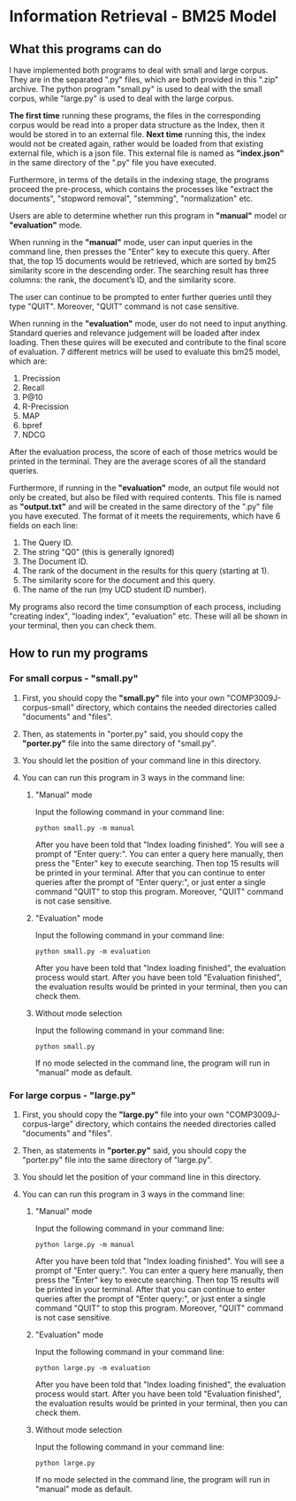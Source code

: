 # Information Retrieval - BM25 Model


## What this programs can do

I have implemented both programs to deal with small and large corpus. They are in the separated ".py" files, which are both provided in this ".zip" archive. The python program "small.py" is used to deal with the small corpus, while "large.py" is used to deal with the large corpus. 

**The first time** running these programs, the files in the corresponding corpus would be read into a proper data structure as the Index, then it would be stored in to an external file. **Next time** running this, the index would not be created again, rather would be loaded from that existing external file, which is a json file. This external file is named as **"index.json"** in the same directory of the ".py" file you have executed.

Furthermore, in terms of the details in the indexing stage, the programs proceed the pre-process, which contains the processes like "extract the documents", "stopword removal", "stemming", "normalization" etc.

Users are able to determine whether run this program in **"manual"** model or **"evaluation"** mode.

When running in the **"manual"** mode, user can input queries in the command line, then presses the "Enter" key to execute this query. After that, the top 15 documents would be retrieved, which are sorted by bm25 similarity score in the descending order. The searching result has three columns: the rank, the document’s ID, and the similarity score.

The user can continue to be prompted to enter further queries until they type "QUIT". Moreover, "QUIT" command is not case sensitive.

When running in the **"evaluation"** mode, user do not need to input anything. Standard queries and relevance judgement will be loaded after index loading. Then these quires will be executed and contribute to the final score of evaluation. 7 different metrics will be used to evaluate this bm25 model, which are:

1. Precission
2. Recall
3. P@10
4. R-Precission
5. MAP
6. bpref
7. NDCG

After the evaluation process, the score of each of those metrics would be printed in the terminal. They are the average scores of all the standard queries.

Furthermore, if running in the **"evaluation"** mode, an output file would not only be created, but also be filed with required contents. This file is named as **"output.txt"** and will be created in the same directory of the ".py" file you have executed. The format of it meets the requirements, which have 6 fields on each line:  

1. The Query ID.
2. The string "Q0" (this is generally ignored)
3. The Document ID.
4. The rank of the document in the results for this query (starting at 1).
5. The similarity score for the document and this query.
6. The name of the run (my UCD student ID number).

My programs also record the time consumption of each process, including "creating index", "loading index", "evaluation" etc. These will all be shown in your terminal, then you can check them.





## How to run my programs

### For small corpus - "small.py"

1. First, you should copy the **"small.py"** file into your own "COMP3009J-corpus-small" directory, which contains the needed directories called "documents" and "files".

2. Then, as statements in "porter.py" said, you should copy the **"porter.py"** file into the same directory of "small.py".

3. You should let the position of your command line in this directory.

4. You can can run this program in 3 ways in the command line:

    1. "Manual" mode

        Input the following command in your command line:

        `python small.py -m manual`

        After you have been told that "Index loading finished". You will see a prompt of "Enter query:". You can enter a query here manually, then press the "Enter" key to execute searching. Then top 15 results will be printed in your terminal. After that you can continue to enter queries after the prompt of "Enter query:", or just enter a single command "QUIT" to stop this program. Moreover, "QUIT" command is not case sensitive.

    2. "Evaluation" mode

        Input the following command in your command line:

        `python small.py -m evaluation`

        After you have been told that "Index loading finished", the evaluation process would start. After you have been told "Evaluation finished", the evaluation results would be printed in your terminal, then you can check them.

    3. Without mode selection

        Input the following command in your command line:

        `python small.py`

        If no mode selected in the command line, the program will run in "manual" mode as default.


### For large corpus - "large.py"

1. First, you should copy the **"large.py"** file into your own "COMP3009J-corpus-large" directory, which contains the needed directories called "documents" and "files".

2. Then, as statements in **"porter.py"** said, you should copy the "porter.py" file into the same directory of "large.py".

3. You should let the position of your command line in this directory.

4. You can can run this program in 3 ways in the command line:

    1. "Manual" mode

        Input the following command in your command line:

        `python large.py -m manual`

        After you have been told that "Index loading finished". You will see a prompt of "Enter query:". You can enter a query here manually, then press the "Enter" key to execute searching. Then top 15 results will be printed in your terminal. After that you can continue to enter queries after the prompt of "Enter query:", or just enter a single command "QUIT" to stop this program. Moreover, "QUIT" command is not case sensitive.

    2. "Evaluation" mode

        Input the following command in your command line:

        `python large.py -m evaluation`

        After you have been told that "Index loading finished", the evaluation process would start. After you have been told "Evaluation finished", the evaluation results would be printed in your terminal, then you can check them.

    3. Without mode selection

        Input the following command in your command line:

        `python large.py`

        If no mode selected in the command line, the program will run in "manual" mode as default.
